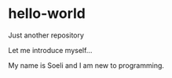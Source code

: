 # hello-world
Just another repository

Let me introduce myself...

My name is Soeli and I am new to programming.
